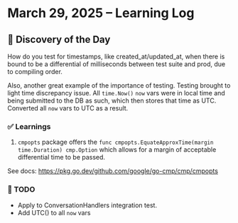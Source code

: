 # March 29, 2025 – Learning Log

## 🤔 Discovery of the Day
How do you test for timestamps, like created_at/updated_at, when there is bound to be a differential of milliseconds between test suite and prod, due to compiling order. 

Also, another great example of the importance of testing. Testing brought to light time discrepancy issue. All `time.Now()` `now` vars were in local time and being submitted to the DB as such, which then stores that time as UTC. Converted all `now` vars to UTC as a result.

### ✅ Learnings
1. `cmpopts` package offers the `func cmpopts.EquateApproxTime(margin time.Duration) cmp.Option` which allows for a margin of acceptable differential time to be passed. 


See docs: https://pkg.go.dev/github.com/google/go-cmp/cmp/cmpopts 

### 🔁 TODO
- Apply to ConversationHandlers integration test. 
- Add UTC() to all `now` vars
